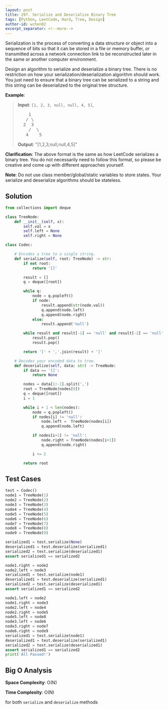 ```yaml
---
layout: post
title: 297. Serialize and Deserialize Binary Tree
tags: [Python, LeetCode, Hard, Tree, Design]
author-id: wchen02
excerpt_separator: <!--more-->
---
```

Serialization is the process of converting a data structure or object into a sequence of bits so that it can be stored in a file or memory buffer, or transmitted across a network connection link to be reconstructed later in the same or another computer environment.
<!--more-->

Design an algorithm to serialize and deserialize a binary tree. There is no restriction on how your serialization/deserialization algorithm should work. You just need to ensure that a binary tree can be serialized to a string and this string can be deserialized to the original tree structure.

**Example**:
> **Input**:
> `[1, 2, 3, null, null, 4, 5]`,
> <pre>
>     1
>    / \
>   2  3
>     /  \
>    4    5
> </pre>
>
> **Output**: "[1,2,3,null,null,4,5]"

**Clarification**: The above format is the same as how LeetCode serializes a binary tree. You do not necessarily need to follow this format, so please be creative and come up with different approaches yourself.

**Note**: Do not use class member/global/static variables to store states. Your serialize and deserialize algorithms should be stateless.

## Solution

```python
from collections import deque

class TreeNode:
    def __init__(self, x):
        self.val = x
        self.left = None
        self.right = None

class Codec:

    # Encodes a tree to a single string.
    def serialize(self, root: TreeNode) -> str:
        if not root:
            return '[]'

        result = []
        q = deque([root])

        while q:
            node = q.popleft()
            if node:
                result.append(str(node.val))
                q.append(node.left)
                q.append(node.right)
            else:
                result.append('null')

        while result and result[-1] == 'null' and result[-2] == 'null':
            result.pop()
            result.pop()

        return '[' + ','.join(result) + ']'

    # Decodes your encoded data to tree.
    def deserialize(self, data: str) -> TreeNode:
        if data == '[]':
            return None

        nodes = data[1:-1].split(',')
        root = TreeNode(nodes[0])
        q = deque([root])
        i = 1

        while i + 1 < len(nodes):
            node = q.popleft()
            if nodes[i] != 'null':
                node.left =  TreeNode(nodes[i])
                q.append(node.left)

            if nodes[i+1] != 'null':
                node.right = TreeNode(nodes[i+1])
                q.append(node.right)

            i += 2

        return root
```

## Test Cases

```python
test = Codec()
node1 = TreeNode(1)
node2 = TreeNode(2)
node3 = TreeNode(3)
node4 = TreeNode(4)
node5 = TreeNode(5)
node6 = TreeNode(6)
node7 = TreeNode(7)
node8 = TreeNode(8)
node9 = TreeNode(9)

serialized1 = test.serialize(None)
deserialized1 = test.deserialize(serialized1)
serialized2 = test.serialize(deserialized1)
assert serialized1 == serialized2

node1.right = node2
node2.left = node3
serialized1 = test.serialize(node1)
deserialized1 = test.deserialize(serialized1)
serialized2 = test.serialize(deserialized1)
assert serialized1 == serialized2

node1.left = node2
node1.right = node3
node2.left = node4
node2.right = node5
node5.left = node8
node3.left = node6
node3.right = node7
node6.right = node9
serialized1 = test.serialize(node1)
deserialized1 = test.deserialize(serialized1)
serialized2 = test.serialize(deserialized1)
assert serialized1 == serialized2
print('All Passed!')
```

## Big O Analysis

**Space Complexity**: O(N)

**Time Complexity**: O(N)

for both `serialize` and `deserialize` methods
